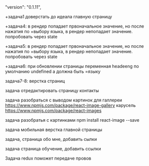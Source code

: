 "version": "0.1.11",

+задача1 доверстать до идеала главную страницу

+задача4: в рендер попадает првоначальное значение, но после нажатия по +выбору
языка, в рендер непопадает значение. попробовать через state

+задача5: в рендер попадает првоначальное значение, но после нажатия по +выбору
языка, в рендер непопадает значение. попробовать через state

+задача6: при обновлении страницы переменная headeeng по умолчанию undefined а
должна быть =языку

задача7-8: верстка страниц

задача отредактировать страницу контакты

задача разобраться с выводом картинок для галлереи
https://www.npmjs.com/package/react-image-gallery карусель
https://www.npmjs.com/package/react-images

задача разобратья с картинками npm install react-image --save

задача мобильная верстка главной страницы

задача, страница обо мне, добавить сылки

задача страница обучение, добавить ссылки

Задача redux поможет передаче провов
